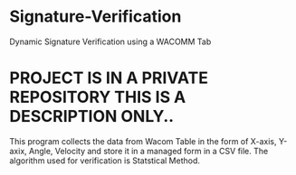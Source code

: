 # Signature-Verification
Dynamic Signature Verification using a WACOMM Tab
# PROJECT IS IN A PRIVATE REPOSITORY THIS IS A DESCRIPTION ONLY..
This program collects the data from Wacom Table in the form of X-axis, Y-axix, Angle, Velocity and store it in a managed form in a CSV file.
The algorithm used for verification is Statstical Method.

